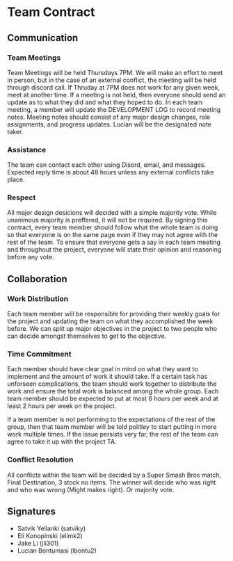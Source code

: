 # Team Contract

## Communication
### Team Meetings
Team Meetings will be held Thursdays 7PM. We will make an effort to meet in person, but in the case of an external conflict, the meeting will be held through discord call. If Thruday at 7PM does not work for any given week, meet at another time. If a meeting is not held, then everyone should send an update as to what they did and what they hoped to do. In each team meeting, a member will update the DEVELOPMENT LOG to record meeting notes. Meeting notes should consist of any major design changes, role assignments, and progress updates. Lucian will be the designated note taker. 

### Assistance
The team can contact each other using Disord, email, and messages. Expected reply time is about 48 hours unless any external conflicts take place. 

### Respect
All major design desicions will decided with a simple majority vote. While unanimous majority is preffered, it will not be required. By signing this contract, every team member should follow what the whole team is doing so that everyone is on the same page even if they may not agree with the rest of the team. To ensure that everyone gets a say in each team meeting and throughout the project, everyone will state their opinion and reasoning before any vote. 

## Collaboration
### Work Distribution 
Each team member will be responsible for providing their weekly goals for the project and updating the team on what they accomplished the week before. We can split up major objectives in the project to two people who can decide amongst themselves to get to the objective.  

### Time Commitment
Each member should have clear goal in mind on what they want to implement and the amount of work it should take. If a certain task has unforseen complications, the team should work together to distribute the work and ensure the total work is balanced among the whole group. Each team member should be expected to put at most 6 hours per week and at least 2 hours per week on the project.

If a team member is not performing to the expectations of the rest of the group, then that team member will be told politley to start putting in more work multiple times. If the issue persists very far, the rest of the team can agree to take it up with the project TA.

### Conflict Resolution
All conflicts within the team will be decided by a Super Smash Bros match, Final Destination, 3 stock no items. The winner will decide who was right and who was wrong (Might makes right). Or majority vote.

## Signatures
- Satvik Yellanki (satviky)
- Eli Konopinski (elimk2)
- Jake Li (jli301)
- Lucian Bontumasi (lbontu2)
